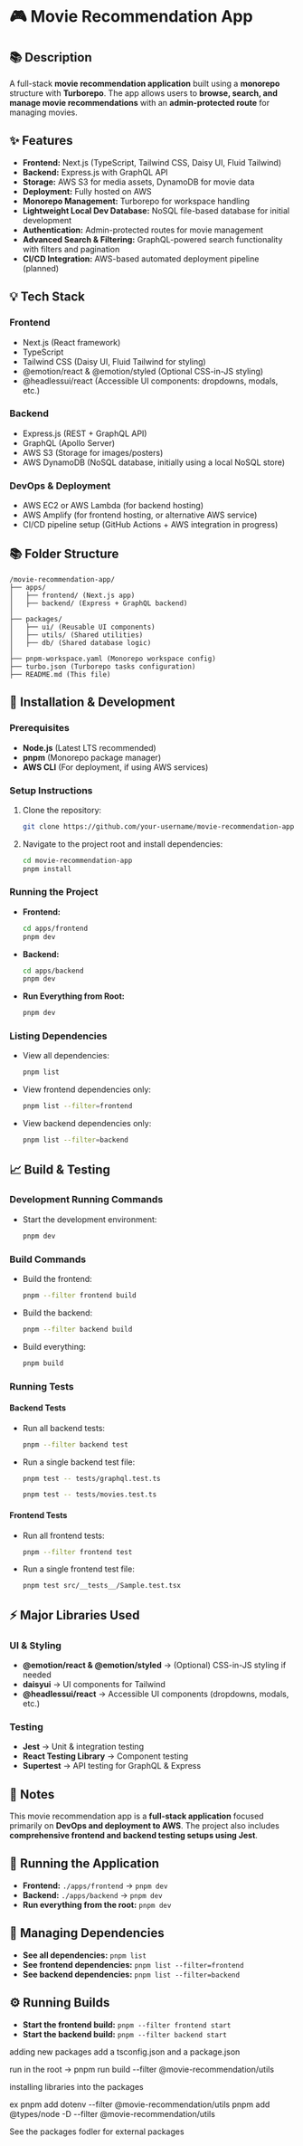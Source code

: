 # 🎮 Movie Recommendation App

## 📚 Description
A full-stack **movie recommendation application** built using a **monorepo** structure with **Turborepo**. The app allows users to **browse, search, and manage movie recommendations** with an **admin-protected route** for managing movies.

## ✨ Features
- **Frontend:** Next.js (TypeScript, Tailwind CSS, Daisy UI, Fluid Tailwind)
- **Backend:** Express.js with GraphQL API
- **Storage:** AWS S3 for media assets, DynamoDB for movie data
- **Deployment:** Fully hosted on AWS
- **Monorepo Management:** Turborepo for workspace handling
- **Lightweight Local Dev Database:** NoSQL file-based database for initial development
- **Authentication:** Admin-protected routes for movie management
- **Advanced Search & Filtering:** GraphQL-powered search functionality with filters and pagination
- **CI/CD Integration:** AWS-based automated deployment pipeline (planned)

## 💡 Tech Stack
### Frontend
- Next.js (React framework)
- TypeScript
- Tailwind CSS (Daisy UI, Fluid Tailwind for styling)
- @emotion/react & @emotion/styled (Optional CSS-in-JS styling)
- @headlessui/react (Accessible UI components: dropdowns, modals, etc.)

### Backend
- Express.js (REST + GraphQL API)
- GraphQL (Apollo Server)
- AWS S3 (Storage for images/posters)
- AWS DynamoDB (NoSQL database, initially using a local NoSQL store)

### DevOps & Deployment
- AWS EC2 or AWS Lambda (for backend hosting)
- AWS Amplify (for frontend hosting, or alternative AWS service)
- CI/CD pipeline setup (GitHub Actions + AWS integration in progress)

## 📚 Folder Structure
```
/movie-recommendation-app/
├── apps/
│   ├── frontend/ (Next.js app)
│   ├── backend/ (Express + GraphQL backend)
│
├── packages/
│   ├── ui/ (Reusable UI components)
│   ├── utils/ (Shared utilities)
│   ├── db/ (Shared database logic)
│
├── pnpm-workspace.yaml (Monorepo workspace config)
├── turbo.json (Turborepo tasks configuration)
├── README.md (This file)
```

## 🔧 Installation & Development
### Prerequisites
- **Node.js** (Latest LTS recommended)
- **pnpm** (Monorepo package manager)
- **AWS CLI** (For deployment, if using AWS services)

### Setup Instructions
1. Clone the repository:
   ```sh
   git clone https://github.com/your-username/movie-recommendation-app.git
   ```
2. Navigate to the project root and install dependencies:
   ```sh
   cd movie-recommendation-app
   pnpm install
   ```

### Running the Project
- **Frontend:**
  ```sh
  cd apps/frontend
  pnpm dev
  ```
- **Backend:**
  ```sh
  cd apps/backend
  pnpm dev
  ```
- **Run Everything from Root:**
  ```sh
  pnpm dev
  ```

### Listing Dependencies
- View all dependencies:
  ```sh
  pnpm list
  ```
- View frontend dependencies only:
  ```sh
  pnpm list --filter=frontend
  ```
- View backend dependencies only:
  ```sh
  pnpm list --filter=backend
  ```

## 📈 Build & Testing
### Development Running Commands
- Start the development environment:
  ```sh
  pnpm dev
  ```

### Build Commands
- Build the frontend:
  ```sh
  pnpm --filter frontend build
  ```
- Build the backend:
  ```sh
  pnpm --filter backend build
  ```
- Build everything:
  ```sh
  pnpm build
  ```

### Running Tests
#### Backend Tests
- Run all backend tests:
  ```sh
  pnpm --filter backend test
  ```
- Run a single backend test file:
  ```sh
  pnpm test -- tests/graphql.test.ts
  ```
  ```sh
  pnpm test -- tests/movies.test.ts
  ```

#### Frontend Tests
- Run all frontend tests:
  ```sh
  pnpm --filter frontend test
  ```
- Run a single frontend test file:
  ```sh
  pnpm test src/__tests__/Sample.test.tsx
  ```

## ⚡ Major Libraries Used
### UI & Styling
- **@emotion/react & @emotion/styled** → (Optional) CSS-in-JS styling if needed
- **daisyui** → UI components for Tailwind
- **@headlessui/react** → Accessible UI components (dropdowns, modals, etc.)

### Testing
- **Jest** → Unit & integration testing
- **React Testing Library** → Component testing
- **Supertest** → API testing for GraphQL & Express

## 📂 Notes
This movie recommendation app is a **full-stack application** focused primarily on **DevOps and deployment to AWS**. The project also includes **comprehensive frontend and backend testing setups using Jest**.

## 🏢 Running the Application
- **Frontend:** `./apps/frontend` → `pnpm dev`
- **Backend:** `./apps/backend` → `pnpm dev`
- **Run everything from the root:** `pnpm dev`

## 📂 Managing Dependencies
- **See all dependencies:** `pnpm list`
- **See frontend dependencies:** `pnpm list --filter=frontend`
- **See backend dependencies:** `pnpm list --filter=backend`

## ⚙️ Running Builds
- **Start the frontend build:** `pnpm --filter frontend start`
- **Start the backend build:** `pnpm --filter backend start`
<!-- Could add a command to start both builds at once but currently not implemented -->



adding new packages 
add a tsconfig.json and a package.json 

run in the root -> pnpm run build --filter @movie-recommendation/utils


installing libraries into the packages 

ex
pnpm add dotenv --filter @movie-recommendation/utils
pnpm add @types/node -D --filter @movie-recommendation/utils


See the packages fodler for external packages